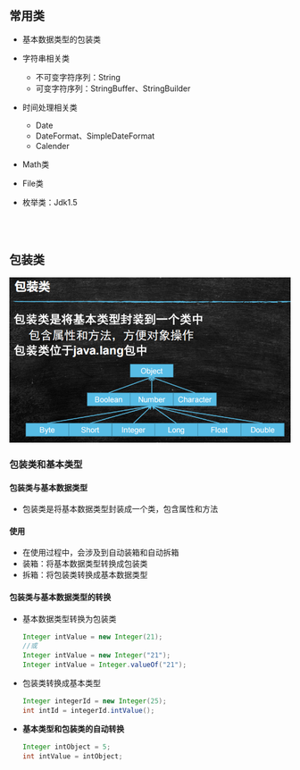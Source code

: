 ## 常用类

- 基本数据类型的包装类
- 字符串相关类
  - 不可变字符序列：String
  - 可变字符序列：StringBuffer、StringBuilder

- 时间处理相关类
  - Date
  - DateFormat、SimpleDateFormat
  - Calender

- Math类 

- File类 

- 枚举类：Jdk1.5

<br>

<br>

## 包装类

![image-20211004004432399](../image/image-20211004004432399.png)

### 包装类和基本类型

#### 包装类与基本数据类型

*   包装类是将基本数据类型封装成一个类，包含属性和方法

#### 使用

*   在使用过程中，会涉及到自动装箱和自动拆箱
*   装箱：将基本数据类型转换成包装类
*   拆箱：将包装类转换成基本数据类型

#### 包装类与基本数据类型的转换

- 基本数据类型转换为包装类

  ```java
  Integer intValue = new Integer(21);
  //或 
  Integer intValue = new Integer("21");
  Integer intValue = Integer.valueOf("21");
  ```

- 包装类转换成基本类型

  ```java
  Integer integerId = new Integer(25);
  int intId = integerId.intValue();
  ```

- **基本类型和包装类的自动转换**

  ```java
  Integer intObject = 5;
  int intValue = intObject;
  ```

  